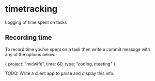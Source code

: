 timetracking
============

Logging of time spent on tasks

Recording time
--------------

To record time you've spent on a task then write a commit message with any of the options below.

{
  project: "midwife",
  time: 60,
  type: "coding, meeting"
}

TODO: Write a client app to parse and display this info.
